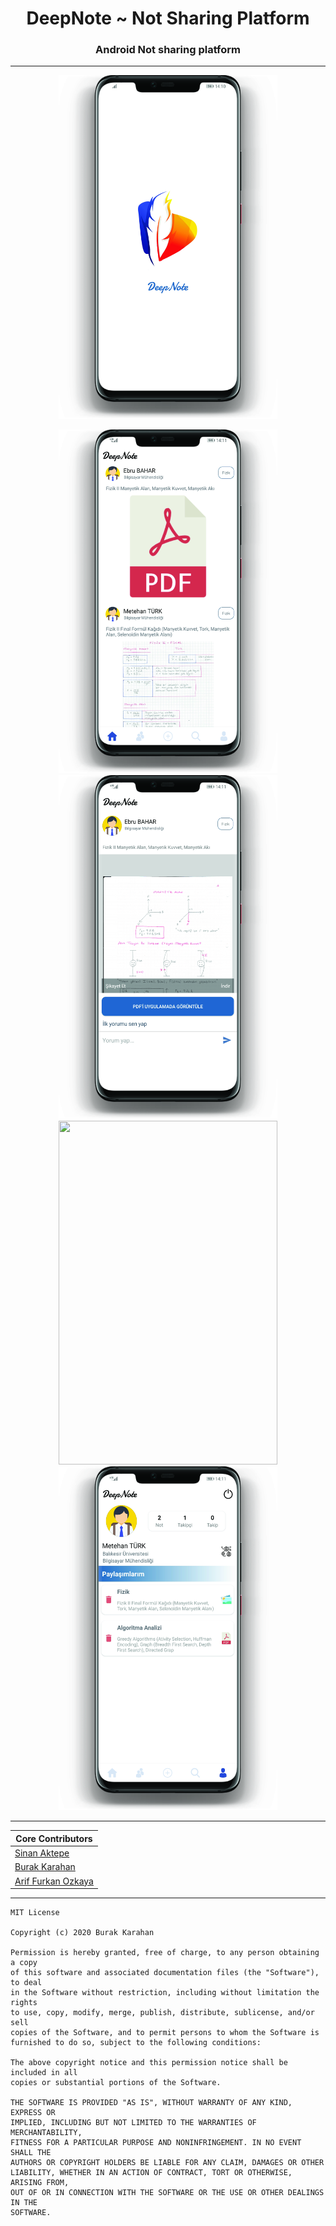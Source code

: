 <h1 align="center"> DeepNote ~ Not Sharing Platform </h1>
<h3 align="center"> Android Not sharing platform </h3>

<hr>

<p align="center">
  <img src="./images/DeppNoteLogo.jpg" width="350" height="550"/>
</p>

<p align="center">
  <img src="./images/DeepNoteHome.jpg" width="350" height="550"/>
  <img src="./images/DeepNoteAyrinti.jpg" width="350" height="550"/>
  <img src="./images/DeepNotePaylaşim.jpg" width="350" height="550"/>
  <img src="./images/DeepNoteProfil.jpg" width="350" height="550"/>
</p>

<hr>

| Core Contributors                                     |
| ----------------------------------------------------- |
| [Sinan Aktepe](https://github.com/sinan-aktepe)       |
| [Burak Karahan](https://github.com/BurakKarahan)      |
| [Arif Furkan Ozkaya](https://github.com/FurkanOzkaya) |

<hr>

```
MIT License

Copyright (c) 2020 Burak Karahan

Permission is hereby granted, free of charge, to any person obtaining a copy
of this software and associated documentation files (the "Software"), to deal
in the Software without restriction, including without limitation the rights
to use, copy, modify, merge, publish, distribute, sublicense, and/or sell
copies of the Software, and to permit persons to whom the Software is
furnished to do so, subject to the following conditions:

The above copyright notice and this permission notice shall be included in all
copies or substantial portions of the Software.

THE SOFTWARE IS PROVIDED "AS IS", WITHOUT WARRANTY OF ANY KIND, EXPRESS OR
IMPLIED, INCLUDING BUT NOT LIMITED TO THE WARRANTIES OF MERCHANTABILITY,
FITNESS FOR A PARTICULAR PURPOSE AND NONINFRINGEMENT. IN NO EVENT SHALL THE
AUTHORS OR COPYRIGHT HOLDERS BE LIABLE FOR ANY CLAIM, DAMAGES OR OTHER
LIABILITY, WHETHER IN AN ACTION OF CONTRACT, TORT OR OTHERWISE, ARISING FROM,
OUT OF OR IN CONNECTION WITH THE SOFTWARE OR THE USE OR OTHER DEALINGS IN THE
SOFTWARE.
```
